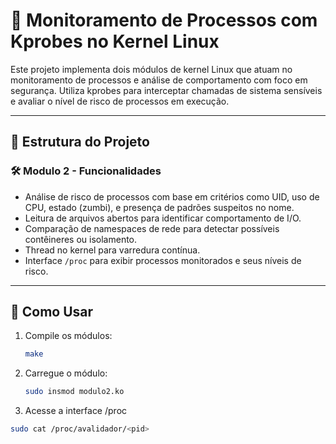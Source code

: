 # 🧠 Monitoramento de Processos com Kprobes no Kernel Linux

Este projeto implementa dois módulos de kernel Linux que atuam no monitoramento de processos e análise de comportamento com foco em segurança. Utiliza kprobes para interceptar chamadas de sistema sensíveis e avaliar o nível de risco de processos em execução.

---

## 📁 Estrutura do Projeto

### 🛠️ Modulo 2 - Funcionalidades
- Análise de risco de processos com base em critérios como UID, uso de CPU, estado (zumbi), e presença de padrões suspeitos no nome.
- Leitura de arquivos abertos para identificar comportamento de I/O.
- Comparação de namespaces de rede para detectar possíveis contêineres ou isolamento.
- Thread no kernel para varredura contínua.
- Interface `/proc` para exibir processos monitorados e seus níveis de risco.

---

## 🚀 Como Usar

1. Compile os módulos:
   ```bash
   make

2. Carregue o módulo:
   ```bash
   sudo insmod modulo2.ko

3. Acesse a interface /proc
  ```bash
  sudo cat /proc/avalidador/<pid>
